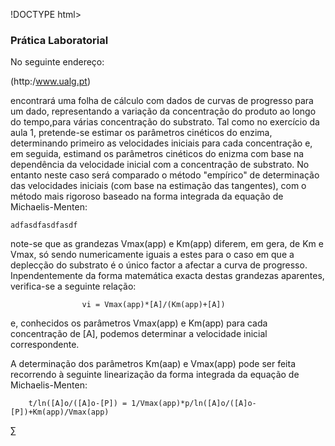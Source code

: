 
!DOCTYPE html>
<html>
<head>
  <meta charset="utf-8">
  <meta name="viewport" content="width=device-width">
  <title>MathJax example</title>
  <script src="https://polyfill.io/v3/polyfill.min.js?features=es6"></script>
  <script id="MathJax-script" async
          src="https://cdn.jsdelivr.net/npm/mathjax@3/es5/tex-mml-chtml.js">
  </script>
</head>


<body>
<h3>Prática Laboratorial</h3>


No seguinte endereço:

(http:/www.ualg.pt)

encontrará uma folha de cálculo com dados de curvas de progresso
para um dado, representando a variação da concentração do produto
ao longo do tempo,para várias concentração do substrato.
Tal como no exercício da aula 1, pretende-se estimar os parâmetros 
cinéticos do enzima, determinando primeiro as velocidades iniciais
para cada concentração e, em seguida, estimand os parâmetros cinéticos
do enizma com base na dependência da velocidade inicial com a concentração
de substrato. No entanto neste caso será comparado o método "empírico"
de determinação das velocidades iniciais (com base na estimação das
tangentes), com o método mais rigoroso baseado na forma integrada da equação de
Michaelis-Menten:

	adfasdfasdfasdf
	
note-se que as grandezas Vmax(app) e Km(app) diferem, em gera, de Km e Vmax,
só sendo numericamente iguais a estes  para o caso em que a deplecção do substrato
é o único factor a afectar a curva de progresso. Inpendentemente da forma 
matemática exacta destas grandezas aparentes, verifica-se a seguinte relação:


                    vi = Vmax(app)*[A]/(Km(app)+[A])
					
e, conhecidos os parâmetros Vmax(app) e Km(app) para cada concentração de [A],
podemos determinar a velocidade inicial correspondente.

A determinação dos parâmetros Km(aap) e Vmax(app) pode ser feita recorrendo 
à seguinte linearização da forma integrada da equação de Michaelis-Menten:

        t/ln([A]o/([A]o-[P]) = 1/Vmax(app)*p/ln([A]o/([A]o-[P])+Km(app)/Vmax(app)

$\sum$
